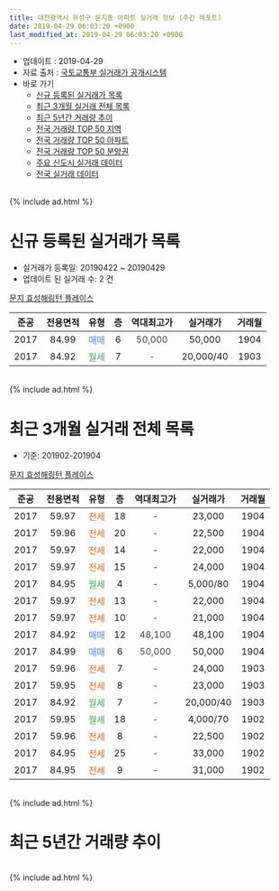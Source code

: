 ```yaml
---
title: 대전광역시 유성구 문지동 아파트 실거래 정보 (주간 레포트)
date: 2019-04-29 06:03:20 +0900
last_modified_at: 2019-04-29 06:03:20 +0900
---
```


* 업데이트 : 2019-04-29
* 자료 출처 : [국토교통부 실거래가 공개시스템](http://rt.molit.go.kr)
* 바로 가기
    * [신규 등록된 실거래가 목록](#신규-등록된-실거래가-목록)
    * [최근 3개월 실거래 전체 목록](#최근-3개월-실거래-전체-목록)
    * [최근 5년간 거래량 추이](#최근-5년간-거래량-추이)
    * [전국 거래량 TOP 50 지역](https://inasie.github.io/apt-trade-info/최근-3개월-전국에서-가장-거래가-많이-발생한-지역)
    * [전국 거래량 TOP 50 아파트](https://inasie.github.io/apt-trade-info/최근-3개월-전국에서-가장-거래가-많이-발생한-아파트)
    * [전국 거래량 TOP 50 분양권](https://inasie.github.io/apt-trade-info/최근-3개월-전국에서-가장-거래가-많이-발생한-분양권)
    * [주요 신도시 실거래 데이터](https://inasie.github.io/apt-trade-info/주요-신도시)
    * [전국 실거래 데이터](https://inasie.github.io/apt-trade-info/전국)
<br>
{% include ad.html %}
<br>

# 신규 등록된 실거래가 목록
* 실거래가 등록일: 20190422 ~ 20190429
* 업데이트 된 실거래 수: 2 건


[문지 효성해링턴 플레이스](https://search.naver.com/search.naver?query=%EB%8C%80%EC%A0%84%EA%B4%91%EC%97%AD%EC%8B%9C+%EC%9C%A0%EC%84%B1%EA%B5%AC+%EB%AC%B8%EC%A7%80%EB%8F%99+%EB%AC%B8%EC%A7%80+%ED%9A%A8%EC%84%B1%ED%95%B4%EB%A7%81%ED%84%B4+%ED%94%8C%EB%A0%88%EC%9D%B4%EC%8A%A4)

|준공|전용면적|유형|층|역대최고가|실거래가|거래월|
|:---:|:---:|:---:|:---:|:---:|:---:|:---:|
|2017|84.99|<span style="color:#4285f3">매매</span>|6|<span style="color:#444444">50,000</span>|50,000|1904|
|2017|84.92|<span style="color:#34a853">월세</span>|7|<span style="color:#444444">-</span>|20,000/40|1903|


<br>
{% include ad.html %}
<br>

# 최근 3개월 실거래 전체 목록
* 기준: 201902-201904


[문지 효성해링턴 플레이스](https://search.naver.com/search.naver?query=%EB%8C%80%EC%A0%84%EA%B4%91%EC%97%AD%EC%8B%9C+%EC%9C%A0%EC%84%B1%EA%B5%AC+%EB%AC%B8%EC%A7%80%EB%8F%99+%EB%AC%B8%EC%A7%80+%ED%9A%A8%EC%84%B1%ED%95%B4%EB%A7%81%ED%84%B4+%ED%94%8C%EB%A0%88%EC%9D%B4%EC%8A%A4)

|준공|전용면적|유형|층|역대최고가|실거래가|거래월|
|:---:|:---:|:---:|:---:|:---:|:---:|:---:|
|2017|59.97|<span style="color:#ff5a00">전세</span>|18|<span style="color:#444444">-</span>|23,000|1904|
|2017|59.96|<span style="color:#ff5a00">전세</span>|20|<span style="color:#444444">-</span>|22,500|1904|
|2017|59.97|<span style="color:#ff5a00">전세</span>|14|<span style="color:#444444">-</span>|22,000|1904|
|2017|59.97|<span style="color:#ff5a00">전세</span>|15|<span style="color:#444444">-</span>|24,000|1904|
|2017|84.95|<span style="color:#34a853">월세</span>|4|<span style="color:#444444">-</span>|5,000/80|1904|
|2017|59.97|<span style="color:#ff5a00">전세</span>|13|<span style="color:#444444">-</span>|22,000|1904|
|2017|59.97|<span style="color:#ff5a00">전세</span>|10|<span style="color:#444444">-</span>|21,000|1904|
|2017|84.92|<span style="color:#4285f3">매매</span>|12|<span style="color:#444444">48,100</span>|48,100|1904|
|2017|84.99|<span style="color:#4285f3">매매</span>|6|<span style="color:#444444">50,000</span>|50,000|1904|
|2017|59.96|<span style="color:#ff5a00">전세</span>|7|<span style="color:#444444">-</span>|24,000|1903|
|2017|59.95|<span style="color:#ff5a00">전세</span>|8|<span style="color:#444444">-</span>|23,000|1903|
|2017|84.92|<span style="color:#34a853">월세</span>|7|<span style="color:#444444">-</span>|20,000/40|1903|
|2017|59.95|<span style="color:#34a853">월세</span>|18|<span style="color:#444444">-</span>|4,000/70|1902|
|2017|59.96|<span style="color:#ff5a00">전세</span>|8|<span style="color:#444444">-</span>|22,500|1902|
|2017|84.95|<span style="color:#ff5a00">전세</span>|25|<span style="color:#444444">-</span>|33,000|1902|
|2017|84.95|<span style="color:#ff5a00">전세</span>|9|<span style="color:#444444">-</span>|31,000|1902|


<br>
{% include ad.html %}
<br>

# 최근 5년간 거래량 추이


<div style="width:100%;">
    <canvas id="deal_progress" height="200"></canvas>
</div>

<script>
new Chart(document.getElementById("deal_progress"), {
    type: 'line',
    data: {
        labels: ['201404','201405','201406','201407','201408','201409','201410','201411','201412','201501','201502','201503','201504','201505','201506','201507','201508','201509','201510','201511','201512','201601','201602','201603','201604','201605','201606','201607','201608','201609','201610','201611','201612','201701','201702','201703','201704','201705','201706','201707','201708','201709','201710','201711','201712','201801','201802','201803','201804','201805','201806','201807','201808','201809','201810','201811','201812','201901','201902','201903','201904'],
        datasets: [{
            label: '매매',
            pointRadius: 1,
            data: [0, 0, 0, 0, 0, 0, 0, 0, 0, 0, 0, 0, 0, 0, 0, 0, 0, 0, 0, 0, 0, 0, 0, 0, 0, 0, 0, 0, 0, 0, 0, 0, 0, 0, 0, 0, 0, 0, 6, 4, 3, 7, 9, 3, 0, 5, 7, 9, 5, 2, 3, 4, 5, 3, 6, 2, 5, 0, 0, 0, 2],
            borderColor: "rgba(255, 201, 14, 1)",
            backgroundColor: "rgba(255, 201, 14, 0.5)",
            fill: false,
            lineTension: 0
        },{
            label: '전월세',
            pointRadius: 1,
            data: [0, 0, 0, 0, 0, 0, 0, 0, 0, 0, 0, 0, 0, 0, 0, 0, 0, 0, 0, 0, 0, 0, 0, 0, 0, 0, 0, 0, 0, 0, 0, 0, 0, 1, 5, 12, 23, 32, 45, 60, 51, 28, 14, 7, 7, 6, 3, 3, 1, 4, 3, 1, 4, 2, 7, 2, 6, 2, 4, 3, 7],
            borderColor: "rgba(0, 141, 185, 1)",
            backgroundColor: "rgba(0, 141, 185, 0.5)",
            fill: false,
            lineTension: 0
        }
        ]
    },
    options: {
        responsive: true,
        title: {
            display: false
        },
        tooltips: {
            mode: 'index',
            intersect: false
        },
        hover: {
            mode: 'nearest',
            intersect: true
        },
        scales: {
            xAxes: [{
                display: true,
                scaleLabel: {
                    display: true,
                    labelString: '년/월'
                }
            }],
            yAxes: [{
                display: true,
                ticks: {
                    suggestedMin: 0,
                },
                scaleLabel: {
                    display: true,
                    labelString: '실거래 수'
                }
            }]
        }
    }
});

</script>


<br>
{% include ad.html %}
<br>

